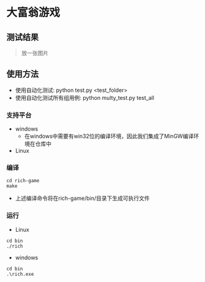# 大富翁游戏

## 测试结果
> 放一张图片

## 使用方法
* 使用自动化测试: python test.py <game> <test_folder>
* 使用自动化测试所有组用例: python multy_test.py <game> test_all

### 支持平台
* windows
  * 在windows中需要有win32位的编译环境，因此我们集成了MinGW编译环境在仓库中
* Linux

### 编译

```
cd rich-game
make
```
* 上述编译命令将在rich-game/bin/目录下生成可执行文件

### 运行

* Linux
```
cd bin
./rich
```

* windows
```
cd bin
.\rich.exe
```